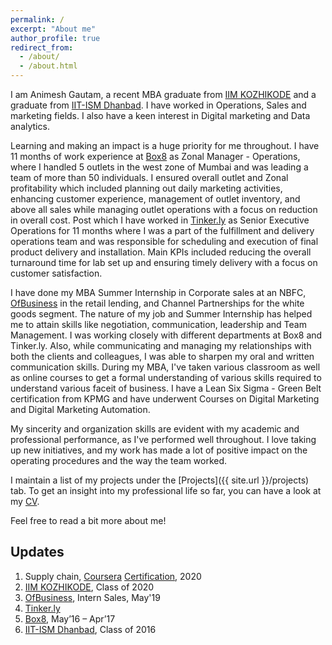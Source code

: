 ```yaml
---
permalink: /
excerpt: "About me"
author_profile: true
redirect_from: 
  - /about/
  - /about.html
---
```


I am Animesh Gautam, a recent MBA graduate from [IIM KOZHIKODE](http://www.iitk.ac.in/) and a graduate from [IIT-ISM Dhanbad](https://www.iitism.ac.in). I have worked in Operations, Sales and marketing fields. I also have a keen interest in Digital marketing and Data analytics.

Learning and making an impact is a huge priority for me throughout. I have 11 months of work experience at [Box8](https://box8.in) as Zonal Manager - Operations, where I handled 5 outlets in the west zone of Mumbai and was leading a team of more than 50 individuals. I ensured overall outlet and Zonal profitability which included planning out daily marketing activities, enhancing customer experience, management of outlet inventory, and above all sales while managing outlet operations with a focus on reduction in overall cost. Post which I have worked in [Tinker.ly](https://tinker.ly/) as Senior Executive Operations for 11 months where I was a part of the fulfillment and delivery operations team and was responsible for scheduling and execution of final product delivery and installation. Main KPIs included reducing the overall turnaround time for lab set up and ensuring timely delivery with a focus on customer satisfaction.   

I have done my MBA Summer Internship in Corporate sales at an NBFC, [OfBusiness](https://www.ofbusiness.com) in the retail lending, and Channel Partnerships for the white goods segment. The nature of my job and Summer Internship has helped me to attain skills like negotiation, communication, leadership and Team Management. I was working closely with different departments at Box8 and Tinker.ly.  Also, while communicating and managing my relationships with both the clients and colleagues, I was able to sharpen my oral and written communication skills. During my MBA, I've taken various classroom as well as online courses to get a formal understanding of various skills required to understand various faceit of business. I have a Lean Six Sigma - Green Belt certification from KPMG and have underwent Courses on Digital Marketing and Digital Marketing Automation.

My sincerity and organization skills are evident with my academic and professional performance, as I've performed well throughout. I love taking up new initiatives, and my work has made a lot of positive impact on the operating procedures and the way the team worked.

I maintain a list of my projects under the [Projects]({{ site.url }}/projects) tab. To get an insight into my professional life so far, you can have a look at my [CV](/images/Animesh_latest.pdf).

Feel free to read a bit more about me!

## Updates
1. Supply chain, [Coursera](https://www.coursera.org/) [Certification](/images/SupplyChain-page-001.jpg), 2020
2. [IIM KOZHIKODE](http://www.iitk.ac.in/), Class of 2020
3. [OfBusiness](https://www.ofbusiness.com), Intern Sales, May'19
4. [Tinker.ly](https://tinker.ly/)
5. [Box8](https://box8.in), May’16 – Apr’17
6. [IIT-ISM Dhanbad](https://www.iitism.ac.in), Class of 2016



